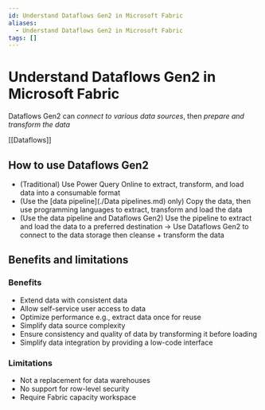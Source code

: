 ```yaml
---
id: Understand Dataflows Gen2 in Microsoft Fabric
aliases:
  - Understand Dataflows Gen2 in Microsoft Fabric
tags: []
---
```


# Understand Dataflows Gen2 in Microsoft Fabric

Dataflows Gen2 can _connect to various data sources_, then _prepare and transform the data_

[[Dataflows]]

## How to use Dataflows Gen2

- (Traditional) Use Power Query Online to extract, transform, and load data into a consumable format
- (Use the [data pipeline](./Data pipelines.md) only) Copy the data, then use programming languages to extract, transform and load the data
- (Use the data pipeline and Dataflows Gen2) Use the pipeline to extract and load the data to a preferred destination -> Use Dataflows Gen2 to connect to the data storage then cleanse + transform the data

## Benefits and limitations

### Benefits

- Extend data with consistent data
- Allow self-service user access to data
- Optimize performance e.g., extract data once for reuse
- Simplify data source complexity
- Ensure consistency and quality of data by transforming it before loading
- Simplify data integration by providing a low-code interface

### Limitations

- Not a replacement for data warehouses
- No support for row-level security
- Require Fabric capacity workspace
